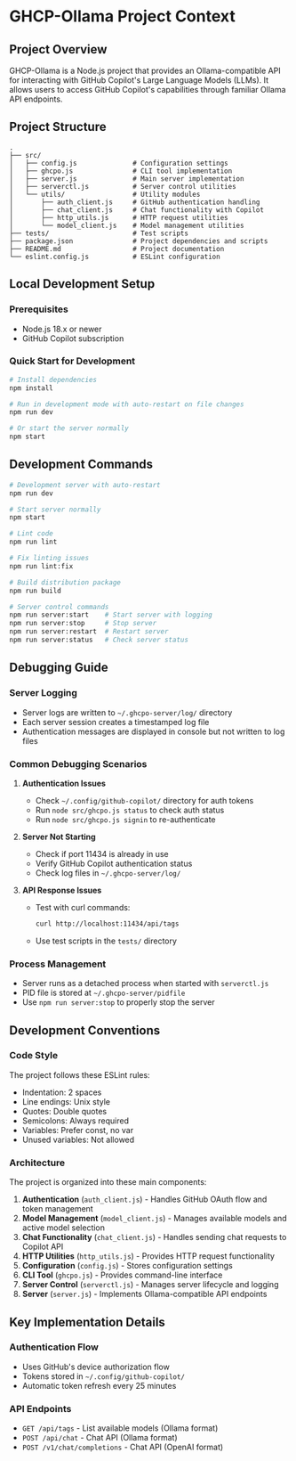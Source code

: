 # GHCP-Ollama Project Context

## Project Overview

GHCP-Ollama is a Node.js project that provides an Ollama-compatible API for interacting with GitHub Copilot's Large Language Models (LLMs). It allows users to access GitHub Copilot's capabilities through familiar Ollama API endpoints.

## Project Structure

```
.
├── src/
│   ├── config.js              # Configuration settings
│   ├── ghcpo.js               # CLI tool implementation
│   ├── server.js              # Main server implementation
│   ├── serverctl.js           # Server control utilities
│   └── utils/                 # Utility modules
│       ├── auth_client.js     # GitHub authentication handling
│       ├── chat_client.js     # Chat functionality with Copilot
│       ├── http_utils.js      # HTTP request utilities
│       └── model_client.js    # Model management utilities
├── tests/                     # Test scripts
├── package.json               # Project dependencies and scripts
├── README.md                  # Project documentation
└── eslint.config.js           # ESLint configuration
```

## Local Development Setup

### Prerequisites
- Node.js 18.x or newer
- GitHub Copilot subscription

### Quick Start for Development
```bash
# Install dependencies
npm install

# Run in development mode with auto-restart on file changes
npm run dev

# Or start the server normally
npm start
```

## Development Commands

```bash
# Development server with auto-restart
npm run dev

# Start server normally
npm start

# Lint code
npm run lint

# Fix linting issues
npm run lint:fix

# Build distribution package
npm run build

# Server control commands
npm run server:start    # Start server with logging
npm run server:stop     # Stop server
npm run server:restart  # Restart server
npm run server:status   # Check server status
```

## Debugging Guide

### Server Logging
- Server logs are written to `~/.ghcpo-server/log/` directory
- Each server session creates a timestamped log file
- Authentication messages are displayed in console but not written to log files

### Common Debugging Scenarios

1. **Authentication Issues**
   - Check `~/.config/github-copilot/` directory for auth tokens
   - Run `node src/ghcpo.js status` to check auth status
   - Run `node src/ghcpo.js signin` to re-authenticate

2. **Server Not Starting**
   - Check if port 11434 is already in use
   - Verify GitHub Copilot authentication status
   - Check log files in `~/.ghcpo-server/log/`

3. **API Response Issues**
   - Test with curl commands:
     ```bash
     curl http://localhost:11434/api/tags
     ```
   - Use test scripts in the `tests/` directory

### Process Management
- Server runs as a detached process when started with `serverctl.js`
- PID file is stored at `~/.ghcpo-server/pidfile`
- Use `npm run server:stop` to properly stop the server

## Development Conventions

### Code Style
The project follows these ESLint rules:
- Indentation: 2 spaces
- Line endings: Unix style
- Quotes: Double quotes
- Semicolons: Always required
- Variables: Prefer const, no var
- Unused variables: Not allowed

### Architecture
The project is organized into these main components:
1. **Authentication** (`auth_client.js`) - Handles GitHub OAuth flow and token management
2. **Model Management** (`model_client.js`) - Manages available models and active model selection
3. **Chat Functionality** (`chat_client.js`) - Handles sending chat requests to Copilot API
4. **HTTP Utilities** (`http_utils.js`) - Provides HTTP request functionality
5. **Configuration** (`config.js`) - Stores configuration settings
6. **CLI Tool** (`ghcpo.js`) - Provides command-line interface
7. **Server Control** (`serverctl.js`) - Manages server lifecycle and logging
8. **Server** (`server.js`) - Implements Ollama-compatible API endpoints

## Key Implementation Details

### Authentication Flow
- Uses GitHub's device authorization flow
- Tokens stored in `~/.config/github-copilot/`
- Automatic token refresh every 25 minutes

### API Endpoints
- `GET /api/tags` - List available models (Ollama format)
- `POST /api/chat` - Chat API (Ollama format)
- `POST /v1/chat/completions` - Chat API (OpenAI format)
